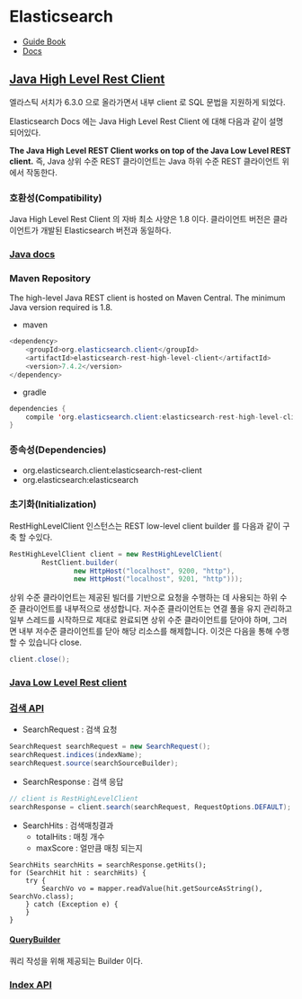 # Elasticsearch

- [Guide Book](https://esbook.kimjmin.net/)
- [Docs](https://www.elastic.co/guide/en/elasticsearch/client/java-rest/current/java-rest-high.html)

## [Java High Level Rest Client](https://www.elastic.co/guide/en/elasticsearch/client/java-rest/current/java-rest-high.html)

엘라스틱 서치가 6.3.0 으로 올라가면서 내부 client 로 SQL 문법을 지원하게 되었다.

Elasticsearch Docs 에는 Java High Level Rest Client 에 대해 다음과 같이 설명 되어있다.

__The Java High Level REST Client works on top of the Java Low Level REST client.__ 즉, Java 상위 수준 REST 클라이언트는 Java 하위 수준 REST 클라이언트 위에서 작동한다.

### 호환성(Compatibility)

Java High Level Rest Client 의 자바 최소 사양은 1.8 이다. 클라이언트 버전은 클라이언트가 개발된 Elasticsearch 버전과 동일하다.

### [Java docs](https://artifacts.elastic.co/javadoc/org/elasticsearch/client/elasticsearch-rest-high-level-client/7.13.4/index.html)

### Maven Repository

The high-level Java REST client is hosted on Maven Central. The minimum Java version required is 1.8.

- maven

```java
<dependency>
    <groupId>org.elasticsearch.client</groupId>
    <artifactId>elasticsearch-rest-high-level-client</artifactId>
    <version>7.4.2</version>
</dependency>
```

- gradle

```java
dependencies {
    compile 'org.elasticsearch.client:elasticsearch-rest-high-level-client:7.4.2'
}
```

### 종속성(Dependencies)

- org.elasticsearch.client:elasticsearch-rest-client
- org.elasticsearch:elasticsearch

### 초기화(Initialization)

RestHighLevelClient 인스턴스는  REST low-level client builder 를 다음과 같이 구축 할 수있다.

```java
RestHighLevelClient client = new RestHighLevelClient(
        RestClient.builder(
                new HttpHost("localhost", 9200, "http"),
                new HttpHost("localhost", 9201, "http")));
```

상위 수준 클라이언트는 제공된 빌더를 기반으로 요청을 수행하는 데 사용되는 하위 수준 클라이언트를 내부적으로 생성합니다. 
저수준 클라이언트는 연결 풀을 유지 관리하고 일부 스레드를 시작하므로 제대로 완료되면 상위 수준 클라이언트를 닫아야 하며, 그러면 내부 저수준 클라이언트를 닫아 해당 리소스를 해제합니다. 
이것은 다음을 통해 수행할 수 있습니다 close.

```java
client.close();
```

### [Java Low Level Rest client](https://www.elastic.co/guide/en/elasticsearch/client/java-rest/current/java-rest-low-usage-requests.html#java-rest-low-usage-request-options)

### [검색 API](https://www.elastic.co/guide/en/elasticsearch/client/java-rest/current/java-rest-high-search.html)

- SearchRequest : 검색 요청

```java
SearchRequest searchRequest = new SearchRequest();
searchRequest.indices(indexName);
searchRequest.source(searchSourceBuilder);
```

- SearchResponse : 검색 응답

```java
// client is RestHighLevelClient
searchResponse = client.search(searchRequest, RequestOptions.DEFAULT);
```

- SearchHits : 검색매칭결과
    - totalHits : 매칭 개수
    - maxScore : 얼만큼 매칭 되는지

```
SearchHits searchHits = searchResponse.getHits();
for (SearchHit hit : searchHits) {
    try {
        SearchVo vo = mapper.readValue(hit.getSourceAsString(), SearchVo.class);
    } catch (Exception e) {
    }
}
```

#### [QueryBuilder](https://www.elastic.co/guide/en/elasticsearch/client/java-rest/current/java-rest-high-query-builders.html)

쿼리 작성을 위해 제공되는 Builder 이다.

### [Index API](https://www.elastic.co/guide/en/elasticsearch/client/java-rest/current/_index_apis.html)
